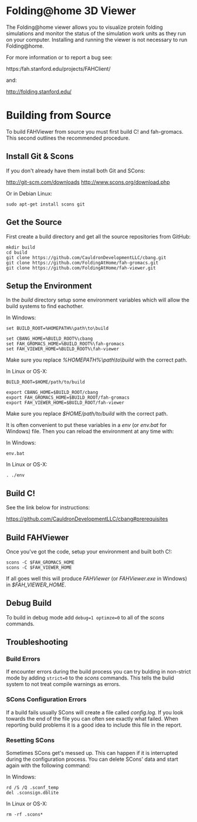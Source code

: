 Folding@home 3D Viewer
=========

The Folding@home viewer allows you to visualize protein folding simulations
and monitor the status of the simulation work units as they run on your
computer.  Installing and running the viewer is not necessary to run
Folding@home.

For more information or to report a bug see:

  https:/fah.stanford.edu/projects/FAHClient/

and:

  http://folding.stanford.edu/

# Building from Source
To build FAHViewer from source you must first build C! and fah-gromacs.  This
second outlines the recommended procedure.

## Install Git & Scons
If you don't already have them install both Git and SCons:

  http://git-scm.com/downloads
  http://www.scons.org/download.php

Or in Debian Linux:

    sudo apt-get install scons git

## Get the Source
First create a build directory and get all the source repositories from GitHub:

    mkdir build
    cd build
    git clone https://github.com/CauldronDevelopmentLLC/cbang.git
    git clone https://github.com/FoldingAtHome/fah-gromacs.git
    git clone https://github.com/FoldingAtHome/fah-viewer.git

## Setup the Environment
In the *build* directory setup some environment variables which will allow
the build systems to find eachother.

In Windows:

    set BUILD_ROOT=%HOMEPATH%\path\to\build

    set CBANG_HOME=%BUILD_ROOT%\cbang
    set FAH_GROMACS_HOME=%BUILD_ROOT%\fah-gromacs
    set FAH_VIEWER_HOME=%BUILD_ROOT%\fah-viewer

Make sure you replace *%HOMEPATH%\path\to\build* with the correct path.

In Linux or OS-X:

    BUILD_ROOT=$HOME/path/to/build

    export CBANG_HOME=$BUILD_ROOT/cbang
    export FAH_GROMACS_HOME=$BUILD_ROOT/fah-gromacs
    export FAH_VIEWER_HOME=$BUILD_ROOT/fah-viewer

Make sure you replace *$HOME/path/to/build* with the correct path.

It is often convenient to put these variables in a *env* (or *env.bat* for
Windows) file.  Then you can reload the environment at any time with:

In Windows:

    env.bat

In Linux or OS-X:

    . ./env

## Build C!
See the link below for instructions:

  https://github.com/CauldronDevelopmentLLC/cbang#prerequisites

## Build FAHViewer
Once you've got the code, setup your environment and built both C!:

    scons -C $FAH_GROMACS_HOME
    scons -C $FAH_VIEWER_HOME

If all goes well this will produce *FAHViewer* (or *FAHViewer.exe* in Windows)
in *$FAH_VIEWER_HOME*.

## Debug Build
To build in debug mode add `debug=1 optimze=0` to all of the *scons* commands.

## Troubleshooting
### Build Errors
If encounter errors during the build process you can try bulding in non-strict
mode by adding `strict=0` to the *scons* commands.  This tells the bulid system
to not treat compile warnings as errors.

### SCons Configuration Errors
If a build fails usually SCons will create a file called *config.log*.  If you
look towards the end of the file you can often see exactly what failed.  When
reporting build problems it is a good idea to include this file in the report.

### Resetting SCons
Sometimes SCons get's messed up.  This can happen if it is interrupted during
the configuration process.  You can delete SCons' data and start again with
the following command:

In Windows:

    rd /S /Q .sconf_temp
    del .sconsign.dblite

In Linux or OS-X:

    rm -rf .scons*
